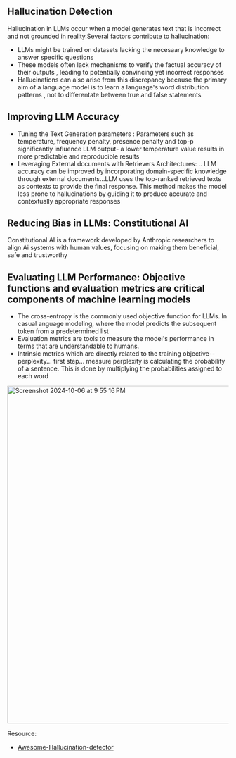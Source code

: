 ## Hallucination Detection 
Hallucination in LLMs occur when a model generates text that is incorrect and not grounded in reality.Several factors contribute to hallucination:
- LLMs might be trained on datasets lacking the necesaary knowledge to answer specific questions
- These models often lack mechanisms to verify the factual accuracy of their outputs , leading to potentially convincing yet incorrect responses
- Hallucinations can also arise from this discrepancy because the primary aim of a language model is to learn a language's word distribution patterns , not to differentate between true and false statements

## Improving LLM Accuracy
- Tuning the Text Generation parameters : Parameters such as temperature, frequency penalty, presence penalty and top-p significantly influence LLM output- a lower temperature value results in more predictable and reproducible results
- Leveraging External documents with Retrievers Architectures: .. LLM accuracy can be improved by incorporating domain-specific knowledge through external documents...LLM uses the top-ranked retrieved texts as contexts to provide the final response. This method makes the model less prone to hallucinations by guiding it to produce accurate and contextually appropriate responses

## Reducing Bias in LLMs: Constitutional AI

Constitutional AI is a framework developed by Anthropic researchers to align Ai systems with  human values, focusing on making them beneficial, safe and trustworthy

## Evaluating LLM Performance: Objective functions and evaluation metrics are critical components of machine learning models

- The cross-entropy is the commonly used objective function for LLMs. In casual anguage modeling, where the model predicts the subsequent token from a predetermined list
- Evaluation metrics are tools to measure the model's performance in terms that are understandable to humans.
- Intrinsic metrics which are directly related to the training objective--perplexity... first step... measure perplexity is calculating the probability of a sentence. This is done by multiplying the probabilities assigned to each word


<img width="767" alt="Screenshot 2024-10-06 at 9 55 16 PM" src="https://github.com/user-attachments/assets/4ca9510c-d83d-475a-ab37-5257e4b9853f">

Resource:
- [Awesome-Hallucination-detector](https://github.com/EdinburghNLP/awesome-hallucination-detection)
